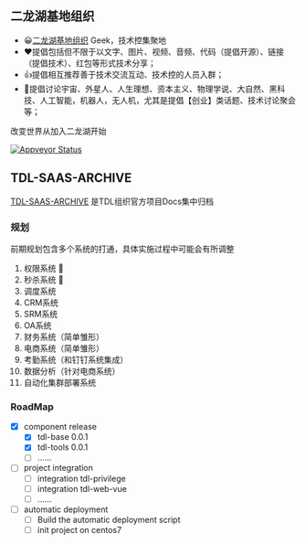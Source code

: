 ## 二龙湖基地组织

* 😀[二龙湖基地组织](http://www.twodragonlake.com) Geek，技术控集聚地
* ❤️提倡包括但不限于以文字、图片、视频、音频、代码（提倡开源）、链接（提倡技术）、红包等形式技术分享；
* 👍提倡相互推荐善于技术交流互动、技术控的人员入群；
* 🎉提倡讨论宇宙、外星人、人生理想、资本主义、物理学说、大自然、黑科技、人工智能，机器人，无人机，尤其是提倡【创业】类话题、技术讨论聚会等；

改变世界从加入二龙湖开始

<a href="http://shang.qq.com/wpa/qunwpa?idkey=c9e6bc3231a1a72378cf9d5354096ca7fcd07dc9105b39fd74f2f859558c3a8a"><img alt="Appveyor Status" src="https://img.shields.io/badge/qq-542414498-orange.svg?longCache=true&style=for-the-badge&logo=data%3Aimages%2Ftencentqq.svg%3B"></a>

## TDL-SAAS-ARCHIVE

[TDL-SAAS-ARCHIVE](https://github.com/TwoDragonLake/tdl-saas-archive) 是TDL组织官方项目Docs集中归档

### 规划

前期规划包含多个系统的打通，具体实施过程中可能会有所调整

1. 权限系统 :construction:
2. 秒杀系统 :construction:
3. 调度系统
4. CRM系统
5. SRM系统
6. OA系统
7. 财务系统（简单雏形）
8. 电商系统（简单雏形）
9. 考勤系统（和钉钉系统集成）
10. 数据分析（针对电商系统）
11. 自动化集群部署系统

### RoadMap
* [x] component release
    * [x] tdl-base 0.0.1
    * [x] tdl-tools 0.0.1
    * [ ] ……    
* [ ] project integration
    * [ ] integration tdl-privilege
    * [ ] integration tdl-web-vue
    * [ ] ……
* [ ] automatic deployment
    * [ ] Build the automatic deployment script
    * [ ] init project on centos7    